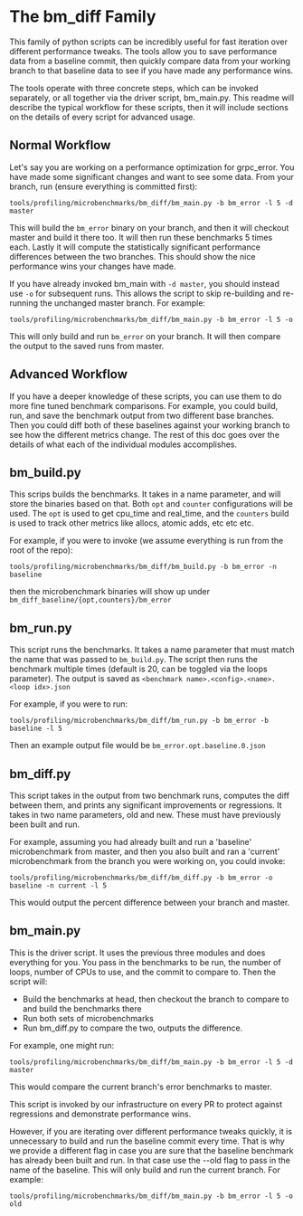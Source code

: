 The bm_diff Family
====

This family of python scripts can be incredibly useful for fast iteration over
different performance tweaks. The tools allow you to save performance data from
a baseline commit, then quickly compare data from your working branch to that
baseline data to see if you have made any performance wins.

The tools operate with three concrete steps, which can be invoked separately,
or all together via the driver script, bm_main.py. This readme will describe 
the typical workflow for these scripts, then it will include sections on the
details of every script for advanced usage.

## Normal Workflow

Let's say you are working on a performance optimization for grpc_error. You have
made some significant changes and want to see some data. From your branch, run
(ensure everything is committed first):

`tools/profiling/microbenchmarks/bm_diff/bm_main.py -b bm_error -l 5 -d master`

This will build the `bm_error` binary on your branch, and then it will checkout 
master and build it there too. It will then run these benchmarks 5 times each. 
Lastly it will compute the statistically significant performance differences 
between the two branches. This should show the nice performance wins your 
changes have made.

If you have already invoked bm_main with `-d master`, you should instead use 
`-o` for subsequent runs. This allows the script to skip re-building and 
re-running the unchanged master branch. For example:

`tools/profiling/microbenchmarks/bm_diff/bm_main.py -b bm_error -l 5 -o`

This will only build and run `bm_error` on your branch. It will then compare
the output to the saved runs from master.

## Advanced Workflow

If you have a deeper knowledge of these scripts, you can use them to do more
fine tuned benchmark comparisons. For example, you could build, run, and save
the benchmark output from two different base branches. Then you could diff both
of these baselines against your working branch to see how the different metrics
change. The rest of this doc goes over the details of what each of the
individual modules accomplishes.

## bm_build.py

This scrips builds the benchmarks. It takes in a name parameter, and will
store the binaries based on that. Both `opt` and `counter` configurations
will be used. The `opt` is used to get cpu_time and real_time, and the
`counters` build is used to track other metrics like allocs, atomic adds,
etc etc etc.

For example, if you were to invoke (we assume everything is run from the 
root of the repo):

`tools/profiling/microbenchmarks/bm_diff/bm_build.py -b bm_error -n baseline`

then the microbenchmark binaries will show up under 
`bm_diff_baseline/{opt,counters}/bm_error`

## bm_run.py

This script runs the benchmarks. It takes a name parameter that must match the
name that was passed to `bm_build.py`. The script then runs the benchmark
multiple times (default is 20, can be toggled via the loops parameter). The
output is saved as `<benchmark name>.<config>.<name>.<loop idx>.json`

For example, if you were to run:

`tools/profiling/microbenchmarks/bm_diff/bm_run.py -b bm_error -b baseline -l 5`

Then an example output file would be `bm_error.opt.baseline.0.json`

## bm_diff.py

This script takes in the output from two benchmark runs, computes the diff
between them, and prints any significant improvements or regressions. It takes
in two name parameters, old and new. These must have previously been built and
run.

For example, assuming you had already built and run a 'baseline' microbenchmark
from master, and then you also built and ran a 'current' microbenchmark from
the branch you were working on, you could invoke:

`tools/profiling/microbenchmarks/bm_diff/bm_diff.py -b bm_error -o baseline -n current -l 5`

This would output the percent difference between your branch and master.

## bm_main.py

This is the driver script. It uses the previous three modules and does
everything for you. You pass in the benchmarks to be run, the number of loops,
number of CPUs to use, and the commit to compare to. Then the script will:
* Build the benchmarks at head, then checkout the branch to compare to and
  build the benchmarks there
* Run both sets of microbenchmarks
* Run bm_diff.py to compare the two, outputs the difference.

For example, one might run:

`tools/profiling/microbenchmarks/bm_diff/bm_main.py -b bm_error -l 5 -d master`

This would compare the current branch's error benchmarks to master.

This script is invoked by our infrastructure on every PR to protect against
regressions and demonstrate performance wins.

However, if you are iterating over different performance tweaks quickly, it is
unnecessary to build and run the baseline commit every time. That is why we
provide a different flag in case you are sure that the baseline benchmark has
already been built and run. In that case use the --old flag to pass in the name
of the baseline. This will only build and run the current branch. For example:

`tools/profiling/microbenchmarks/bm_diff/bm_main.py -b bm_error -l 5 -o old`

